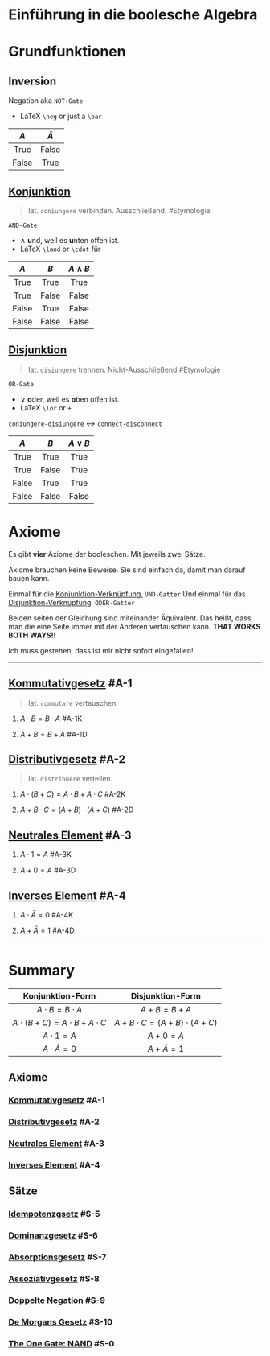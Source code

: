 # Einführung in die boolesche Algebra

# Grundfunktionen

## Inversion

Negation aka `NOT-Gate`

- LaTeX `\neg` or just a `\bar`

|  $A$  | $\bar A$ |
| :---: | :------: |
| True  |  False   |
| False |   True   |

## [Konjunktion](<https://de.wikipedia.org/wiki/Konjunktion_(Logik)>)

> lat. `coniungere` verbinden. Ausschließend.   #Etymologie

`AND-Gate`

- $\land$ **u**nd, weil es **u**nten offen ist.
- LaTeX `\land` or `\cdot` für $\cdot$

|  $A$  |  $B$  | $A \land B$ |
| :---: | :---: | :---------: |
| True  | True  |    True     |
| True  | False |    False    |
| False | True  |    False    |
| False | False |    False    |

## [Disjunktion](https://de.wikipedia.org/wiki/Disjunktion)

> lat. `disiungere` trennen. Nicht-Ausschließend    #Etymologie

`OR-Gate`

- $\lor$ **o**der, weil es **o**ben offen ist.
- LaTeX `\lor` or `+`

`coniungere-disiungere` <-> `connect-disconnect`

|  $A$  |  $B$  | $A \lor B$ |
| :---: | :---: | :--------: |
| True  | True  |    True    |
| True  | False |    True    |
| False | True  |    True    |
| False | False |   False    |

# Axiome

Es gibt **vier** Axiome der booleschen. Mit jeweils zwei Sätze.

Axiome brauchen keine Beweise. Sie sind einfach da, damit man darauf bauen kann.

Einmal für die [Konjunktion-Verknüpfung.](#Konjunktion) `UND-Gatter`
Und einmal für das [Disjunktion-Verknüpfung](#Disjunktion). `ODER-Gatter`

Beiden seiten der Gleichung sind miteinander Äquivalent.
Das heißt, dass man die eine Seite immer mit der Anderen vertauschen kann.
**THAT WORKS BOTH WAYS!!**

Ich muss gestehen, dass ist mir nicht sofort eingefallen!

---

## [Kommutativgesetz](https://de.wikipedia.org/wiki/Kommutativgesetz)   #A-1

> lat. `commutare` vertauschen.

1. $A \cdot B = B \cdot A$ #A-1K

2. $A + B = B + A$ #A-1D

## [Distributivgesetz](https://de.wikipedia.org/wiki/Distributivgesetz)   #A-2

> lat. `distribuere` verteilen.

1. $A \cdot (B + C) = A \cdot B + A \cdot C$ #A-2K

2. $A + B \cdot C = (A + B) \cdot (A + C)$ #A-2D

## [Neutrales Element](https://de.wikipedia.org/wiki/Neutrales_Element)   #A-3

1. $A \cdot 1 = A$ #A-3K

2. $A + 0 = A$ #A-3D

## [Inverses Element](https://de.wikipedia.org/wiki/Inverses_Element)   #A-4

1. $A \cdot \bar A = 0$ #A-4K

2. $A + \bar A = 1$ #A-4D

---

# Summary

|             Konjunktion-Form              |            Disjunktion-Form             |
| :---------------------------------------: | :-------------------------------------: |
|          $A \cdot B = B \cdot A$          |             $A + B = B + A$             |
| $A \cdot (B + C) = A \cdot B + A \cdot C$ | $A + B \cdot C = (A + B) \cdot (A + C)$ |
|              $A \cdot 1 = A$              |               $A + 0 = A$               |
|           $A \cdot \bar A = 0$            |            $A + \bar A = 1$             |

## Axiome

### [Kommutativgesetz](./Axiome/A-1_Kommutativgesetz.md) #A-1

### [Distributivgesetz](./Axiome/A-2_Distributivgesetz.md) #A-2

### [Neutrales Element](./Axiome/A-3_Neutrales_Element.md) #A-3

### [Inverses Element](./Axiome/A-4_Inverses_Element.md) #A-4

## Sätze

### [Idempotenzgsetz](./Sätze/S-5_Idempotenzgesetz.md) #S-5

### [Dominanzgesetz](./Sätze/S-6_Dominanzgesetz.md) #S-6

### [Absorptionsgesetz](./Sätze/S-7_Absorptionsgesetz.md) #S-7

### [Assoziativgesetz](./Sätze/S-8_Assoziativgesetz.md) #S-8

### [Doppelte Negation](./Sätze/S-9_Doppelte-Negation.md) #S-9

### [De Morgans Gesetz](./Sätze/S-10_De_Morgans_Gesetz.md) #S-10

### [The One Gate: NAND](./Sätze/S-0_NAND.md) #S-0


